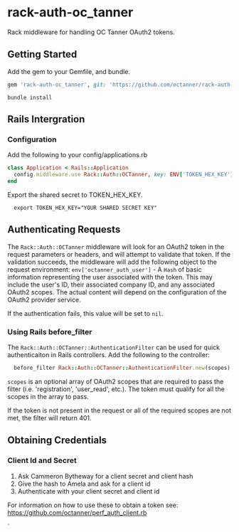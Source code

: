 # rack-auth-oc_tanner

Rack middleware for handling OC Tanner OAuth2 tokens.

## Getting Started

Add the gem to your Gemfile, and bundle.

```ruby
gem 'rack-auth-oc_tanner', git: 'https://github.com/octanner/rack-auth-oc_tanner.git'
```

```
bundle install
```

## Rails Intergration

### Configuration

Add the following to your config/applications.rb

```ruby
class Application < Rails::Application
  config.middleware.use Rack::Auth::OCTanner, key: ENV['TOKEN_HEX_KEY']
end
```

Export the shared secret to TOKEN_HEX_KEY.

```
  export TOKEN_HEX_KEY="YOUR SHARED SECRET KEY"
```

## Authenticating Requests

The `Rack::Auth::OCTanner` middleware will look for an OAuth2 token in the
request parameters or headers, and will attempt to validate that token.  If the
validation succeeds, the middleware will add the following object to the
request environment: `env['octanner_auth_user']` - A `Hash` of basic
information representing the user associated with the token.  This may include
the user's ID, their associated company ID, and any associated OAuth2 scopes.
The actual content will depend on the configuration of the OAuth2 provider
service.

If the authentication fails, this value will be set to `nil`.

### Using Rails before_filter

The `Rack::Auth::OCTanner::AuthenticationFilter` can be used for quick
authenticaiton in Rails controllers.  Add the following to the controller:

```ruby
  before_filter Rack::Auth::OCTanner::AuthenticationFilter.new(scopes)
```

`scopes` is an optional array of OAuth2 scopes that are required to pass the
filter (i.e. 'registration', 'user_read', etc.).  The token must qualify for
all the scopes in the array to pass.

If the token is not present in the request or all of the required scopes are
not met, the filter will return 401.

## Obtaining Credentials

### Client Id and Secret

1. Ask Cammeron Bytheway for a client secret and client hash
2. Give the hash to Amela and ask for a client id
3. Authenticate with your client secret and client id

For information on how to use these to obtain a token see:
https://github.com/octanner/perf_auth_client.rb

`
